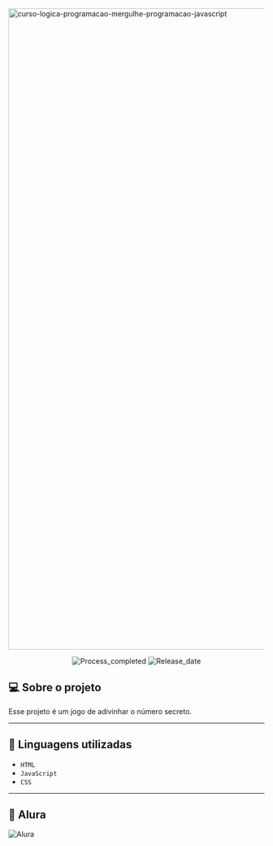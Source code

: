 <img width="2400" height="1260" alt="curso-logica-programacao-mergulhe-programacao-javascript" src="https://github.com/user-attachments/assets/fd02443a-3b91-43d8-ac62-e4d46a1eba00" />
<p align="center">
        <img 
            alt="Process_completed" 
            title="Processo" 
            src="https://img.shields.io/badge/Process-Completed-green"
        />
          <img 
            alt="Release_date" 
            title="Release_date" 
            src="https://img.shields.io/badge/Release date-August-red"
        />
    </a>
</p>



## 💻 Sobre o projeto
Esse projeto é um jogo de adivinhar o número secreto.

---
## 🔌 Linguagens utilizadas

- `HTML`
- `JavaScript`
- `CSS`

---
## 🤖 Alura
<img 
    alt="Alura" 
    title="Alura" 
    src="https://img.shields.io/badge/Created%20with%20Alura's%20course-1FBBA4"
/>
